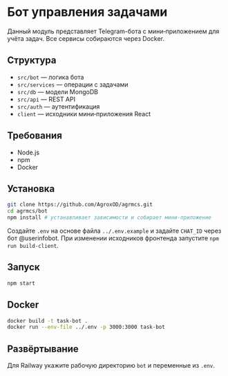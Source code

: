 <!-- Назначение файла: описание Telegram-бота и инструкции по запуску. -->
# Бот управления задачами

Данный модуль представляет Telegram-бота с мини‑приложением для учёта задач. Все сервисы собираются через Docker.

## Структура
- `src/bot` — логика бота
- `src/services` — операции с задачами
- `src/db` — модели MongoDB
- `src/api` — REST API
- `src/auth` — аутентификация
- `client` — исходники мини‑приложения React

## Требования
- Node.js
- npm
- Docker

## Установка
```bash
git clone https://github.com/AgroxOD/agrmcs.git
cd agrmcs/bot
npm install # устанавливает зависимости и собирает мини‑приложение
```
Создайте `.env` на основе файла `../.env.example` и задайте `CHAT_ID` через бот @userinfobot.
При изменении исходников фронтенда запустите `npm run build-client`.

## Запуск
```bash
npm start
```

## Docker
```bash
docker build -t task-bot .
docker run --env-file ../.env -p 3000:3000 task-bot
```

## Развёртывание
Для Railway укажите рабочую директорию `bot` и переменные из `.env`.
